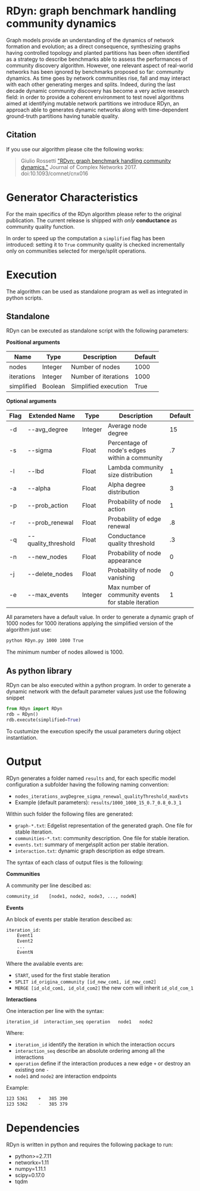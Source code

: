 # RDyn: graph benchmark handling community dynamics

Graph models provide an understanding of the dynamics of network formation and evolution; as a direct consequence, synthesizing graphs having controlled topology and planted partitions has been often identified as a strategy to describe benchmarks able to assess the performances of community discovery algorithm. However, one relevant aspect of real-world networks has been ignored by benchmarks proposed so far: community dynamics. As time goes by network communities rise, fall and may interact with each other generating merges and splits. Indeed, during the last decade dynamic community discovery has become a very active research field: in order to provide a coherent environment to test novel algorithms aimed at identifying mutable network partitions we introduce 
RDyn, an approach able to generates dynamic networks along with time-dependent ground-truth partitions having tunable quality.

## Citation
If you use our algorithm please cite the following works:

> Giulio Rossetti
> ["RDyn: graph benchmark handling community dynamics."](https://academic.oup.com/comnet/article-abstract/doi/10.1093/comnet/cnx016/3925036/text-RD-small-text-YN-graph-benchmark-handling) 
> Journal of Complex Networks 2017. 
> doi:10.1093/comnet/cnx016

# Generator Characteristics
For the main specifics of the RDyn algorithm please refer to the original publication.
The current release is shipped with *only* **conductance** as community quality function.

In order to speed up the computation a ``simplified`` flag has been introduced: setting it to ``True`` community quality is checked incrementally only on communities selected for merge/split operations.

# Execution

The algorithm can be used as standalone program as well as integrated in python scripts.

## Standalone

RDyn can be executed as standalone script with the following parameters:

**Positional arguments**

Name  |  Type | Description | Default 
-------------  | ------------- |------------- | -------------
nodes  | Integer | Number of nodes | 1000
iterations |Integer | Number of iterations| 1000
simplified | Boolean |Simplified execution | True

**Optional arguments**

Flag | Extended Name  |  Type | Description | Default 
-------------  | ------------- |------------- | ------------- | -------------
-d | --avg_degree | Integer | Average node degree | 15
-s | --sigma | Float | Percentage of node's edges within a community | .7
-l | --lbd | Float | Lambda community size distribution | 1
-a | --alpha | Float |Alpha degree distribution | 3
-p | --prob_action | Float |Probability of node action | 1
-r | --prob_renewal | Float |Probability of edge renewal | .8
-q | --quality_threshold | Float | Conductance quality threshold | .3
-n | --new_nodes | Float |Probability of node appearance | 0
-j | --delete_nodes | Float |Probability of node vanishing | 0
-e | --max_events | Integer |Max number of community events for stable iteration | 1

All parameters have a default value.
In order to generate a dynamic graph of 1000 nodes for 1000 iterations applying the simplified version of the algorithm just use:

```bash
python RDyn.py 1000 1000 True
```
The minimum number of nodes allowed is 1000.

## As python library

RDyn can be also executed within a python program.
In order to generate a dynamic network with the default parameter values just use the following snippet

```python
from RDyn import RDyn
rdb = RDyn()
rdb.execute(simplified=True)
```

To custumize the execution specify the usual parameters during object instantiation.

# Output

RDyn generates a folder named ``results`` and, for each specific model configuration a subfolder having the following naming convention:
 - ``nodes_iterations_avgDegree_sigma_renewal_qualityThreshold_maxEvts`` 
 - Example (default parameters): ``results/1000_1000_15_0.7_0.8_0.3_1``

Within such folder the following files are generated:
 - ``graph-*.txt``: Edgelist representation of the generated graph. One file for stable iteration.
 - ``communities-*.txt``: community description. One file for stable iteration.
 - ``events.txt``: summary of merge\split action per stable iteration.
 - ``interaction.txt``: dynamic graph description as edge stream.
 
The syntax of each class of output files is the following:

**Communities**

A community per line descibed as:
```bash
community_id	[node1, node2, node3, ..., nodeN]
```

**Events**

An block of events per stable iteration descibed as:

```bash
iteration_id:
 	Event1
 	Event2
 	...
 	EventN
```

Where the available events are:
 - ``START``, used for the first stable iteration
 - ``SPLIT id_origina_community [id_new_com1, id_new_com2]``
 - ``MERGE [id_old_com1, id_old_com2]`` the new com will inherit ``id_old_com_1``
 
**Interactions**
 
One interaction per line with the syntax:

``iteration_id	interaction_seq	operation	node1	node2``

Where:
 - ``iteration_id`` identify the iteration in which the interaction occurs
 - ``interaction_seq`` describe an absolute ordering among all the interactions
 - ``operation`` define if the interaction produces a new edge ``+`` or destroy an existing one ``-``
 - ``node1`` and ``node2`` are interaction endpoints
  
Example:
```bash
123	5361	+	385	390
123	5362	-	385	379
```

# Dependencies

RDyn is written in python and requires the following package to run:
- python>=2.7.11
- networkx=1.11
- numpy=1.11.1
- scipy=0.17.0
- tqdm
